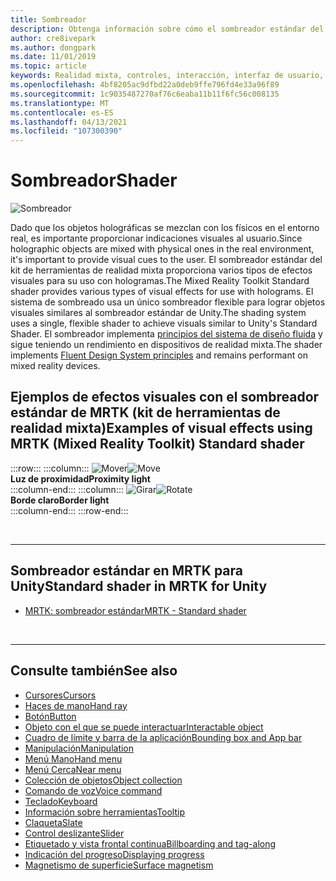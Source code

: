 ```yaml
---
title: Sombreador
description: Obtenga información sobre cómo el sombreador estándar del kit de herramientas de realidad mixta proporciona varios tipos de efectos visuales que se pueden usar con hologramas en las aplicaciones de realidad mixta.
author: cre8ivepark
ms.author: dongpark
ms.date: 11/01/2019
ms.topic: article
keywords: Realidad mixta, controles, interacción, interfaz de usuario, UX, sombreador, auriculares de realidad mixta, auriculares de realidad mixta de Windows, auriculares de realidad virtual, HoloLens, MRTK, kit de herramientas de realidad mixta, efectos visuales
ms.openlocfilehash: 4bf8205ac9dfbd22a0deb9ffe796fd4e33a96f89
ms.sourcegitcommit: 1c9035487270af76c6eaba11b11f6fc56c008135
ms.translationtype: MT
ms.contentlocale: es-ES
ms.lasthandoff: 04/13/2021
ms.locfileid: "107300390"
---
```

# <a name="shader"></a><span data-ttu-id="b3a34-104">Sombreador</span><span class="sxs-lookup"><span data-stu-id="b3a34-104">Shader</span></span>

![Sombreador](images/UX_Hero_StandardShader.jpg)

<span data-ttu-id="b3a34-106">Dado que los objetos holográficas se mezclan con los físicos en el entorno real, es importante proporcionar indicaciones visuales al usuario.</span><span class="sxs-lookup"><span data-stu-id="b3a34-106">Since holographic objects are mixed with physical ones in the real environment, it's important to provide visual cues to the user.</span></span> <span data-ttu-id="b3a34-107">El sombreador estándar del kit de herramientas de realidad mixta proporciona varios tipos de efectos visuales para su uso con hologramas.</span><span class="sxs-lookup"><span data-stu-id="b3a34-107">The Mixed Reality Toolkit Standard shader provides various types of visual effects for use with holograms.</span></span> <span data-ttu-id="b3a34-108">El sistema de sombreado usa un único sombreador flexible para lograr objetos visuales similares al sombreador estándar de Unity.</span><span class="sxs-lookup"><span data-stu-id="b3a34-108">The shading system uses a single, flexible shader to achieve visuals similar to Unity's Standard Shader.</span></span> <span data-ttu-id="b3a34-109">El sombreador implementa [principios del sistema de diseño fluida](https://www.microsoft.com/design/fluent/#/) y sigue teniendo un rendimiento en dispositivos de realidad mixta.</span><span class="sxs-lookup"><span data-stu-id="b3a34-109">The shader implements [Fluent Design System principles](https://www.microsoft.com/design/fluent/#/) and remains performant on mixed reality devices.</span></span>
<br>

## <a name="examples-of-visual-effects-using-mrtk-mixed-reality-toolkit-standard-shader"></a><span data-ttu-id="b3a34-110">Ejemplos de efectos visuales con el sombreador estándar de MRTK (kit de herramientas de realidad mixta)</span><span class="sxs-lookup"><span data-stu-id="b3a34-110">Examples of visual effects using MRTK (Mixed Reality Toolkit) Standard shader</span></span> 
:::row:::
    :::column:::
       <span data-ttu-id="b3a34-111">![Mover](images/UX_Button_Affordance_ProximityLight.jpg)</span><span class="sxs-lookup"><span data-stu-id="b3a34-111">![Move](images/UX_Button_Affordance_ProximityLight.jpg)</span></span><br>
       <span data-ttu-id="b3a34-112">**Luz de proximidad**</span><span class="sxs-lookup"><span data-stu-id="b3a34-112">**Proximity light**</span></span><br>
    :::column-end:::
    :::column:::
       <span data-ttu-id="b3a34-113">![Girar](images/UX_Button_Affordance_FocusHighlight.jpg)</span><span class="sxs-lookup"><span data-stu-id="b3a34-113">![Rotate](images/UX_Button_Affordance_FocusHighlight.jpg)</span></span><br>
        <span data-ttu-id="b3a34-114">**Borde claro**</span><span class="sxs-lookup"><span data-stu-id="b3a34-114">**Border light**</span></span><br>
    :::column-end:::
:::row-end:::

<br>

---

## <a name="standard-shader-in-mrtk-for-unity"></a><span data-ttu-id="b3a34-115">Sombreador estándar en MRTK para Unity</span><span class="sxs-lookup"><span data-stu-id="b3a34-115">Standard shader in MRTK for Unity</span></span>

* [<span data-ttu-id="b3a34-116">MRTK: sombreador estándar</span><span class="sxs-lookup"><span data-stu-id="b3a34-116">MRTK - Standard shader</span></span>](https://docs.microsoft.com/windows/mixed-reality/mrtk-unity/features/rendering/mrtk-standard-shader)

<br>

---

## <a name="see-also"></a><span data-ttu-id="b3a34-117">Consulte también</span><span class="sxs-lookup"><span data-stu-id="b3a34-117">See also</span></span>

* [<span data-ttu-id="b3a34-118">Cursores</span><span class="sxs-lookup"><span data-stu-id="b3a34-118">Cursors</span></span>](cursors.md)
* [<span data-ttu-id="b3a34-119">Haces de mano</span><span class="sxs-lookup"><span data-stu-id="b3a34-119">Hand ray</span></span>](point-and-commit.md)
* [<span data-ttu-id="b3a34-120">Botón</span><span class="sxs-lookup"><span data-stu-id="b3a34-120">Button</span></span>](button.md)
* [<span data-ttu-id="b3a34-121">Objeto con el que se puede interactuar</span><span class="sxs-lookup"><span data-stu-id="b3a34-121">Interactable object</span></span>](interactable-object.md)
* [<span data-ttu-id="b3a34-122">Cuadro de límite y barra de la aplicación</span><span class="sxs-lookup"><span data-stu-id="b3a34-122">Bounding box and App bar</span></span>](app-bar-and-bounding-box.md)
* [<span data-ttu-id="b3a34-123">Manipulación</span><span class="sxs-lookup"><span data-stu-id="b3a34-123">Manipulation</span></span>](direct-manipulation.md)
* [<span data-ttu-id="b3a34-124">Menú Mano</span><span class="sxs-lookup"><span data-stu-id="b3a34-124">Hand menu</span></span>](hand-menu.md)
* [<span data-ttu-id="b3a34-125">Menú Cerca</span><span class="sxs-lookup"><span data-stu-id="b3a34-125">Near menu</span></span>](near-menu.md)
* [<span data-ttu-id="b3a34-126">Colección de objetos</span><span class="sxs-lookup"><span data-stu-id="b3a34-126">Object collection</span></span>](object-collection.md)
* [<span data-ttu-id="b3a34-127">Comando de voz</span><span class="sxs-lookup"><span data-stu-id="b3a34-127">Voice command</span></span>](voice-input.md)
* [<span data-ttu-id="b3a34-128">Teclado</span><span class="sxs-lookup"><span data-stu-id="b3a34-128">Keyboard</span></span>](keyboard.md)
* [<span data-ttu-id="b3a34-129">Información sobre herramientas</span><span class="sxs-lookup"><span data-stu-id="b3a34-129">Tooltip</span></span>](tooltip.md)
* [<span data-ttu-id="b3a34-130">Claqueta</span><span class="sxs-lookup"><span data-stu-id="b3a34-130">Slate</span></span>](slate.md)
* [<span data-ttu-id="b3a34-131">Control deslizante</span><span class="sxs-lookup"><span data-stu-id="b3a34-131">Slider</span></span>](slider.md)
* [<span data-ttu-id="b3a34-132">Etiquetado y vista frontal continua</span><span class="sxs-lookup"><span data-stu-id="b3a34-132">Billboarding and tag-along</span></span>](billboarding-and-tag-along.md)
* [<span data-ttu-id="b3a34-133">Indicación del progreso</span><span class="sxs-lookup"><span data-stu-id="b3a34-133">Displaying progress</span></span>](progress.md)
* [<span data-ttu-id="b3a34-134">Magnetismo de superficie</span><span class="sxs-lookup"><span data-stu-id="b3a34-134">Surface magnetism</span></span>](surface-magnetism.md)

